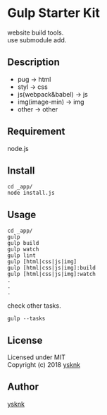 Gulp Starter Kit
====

website build tools.  
use submodule add.  

## Description

* pug -> html
* styl -> css
* js(webpack&babel) -> js
* img(image-min) -> img
* other -> other

## Requirement

node.js

## Install

    cd _app/
    node install.js

## Usage

    cd _app/
    gulp
    gulp build
    gulp watch
    gulp lint
    gulp [html|css|js|img]
    gulp [html|css|js|img]:build
    gulp [html|css|js|img]:watch
    .
    .
    .

check other tasks.

    gulp --tasks

## License

Licensed under MIT  
Copyright (c) 2018 [ysknk](https://github.com/ysknk)  

## Author

[ysknk](https://github.com/ysknk)

